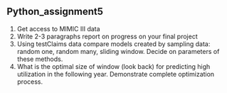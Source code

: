## Python_assignment5

1. Get access to MIMIC III data
2. Write 2-3 paragraphs report on progress on your final project
3. Using testClaims data compare models created by sampling data: random one, random many, sliding window. Decide on parameters of these methods.
4. What is the optimal size of window (look back) for predicting high utilization in the following year. Demonstrate complete optimization process.

